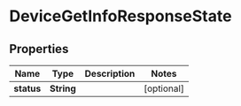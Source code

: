 

# DeviceGetInfoResponseState


## Properties

| Name | Type | Description | Notes |
|------------ | ------------- | ------------- | -------------|
|**status** | **String** |  |  [optional] |



